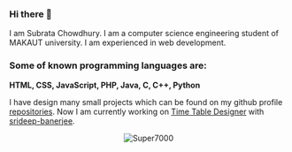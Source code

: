### Hi there 👋
I am Subrata Chowdhury. I am a computer science engineering student of MAKAUT university. I am experienced in web development.

### **Some of known programming languages are:** <br>
**HTML, CSS, JavaScript, PHP, Java, C, C++, Python**

I have design many small projects which can be found on my github profile [repositories](https://github.com/Super7000?tab=repositories).
Now I am currently working on [Time Table Designer](https://github.com/Super7000/Sem_Time_Table_Designer) with [srideep-banerjee](https://github.com/srideep-banerjee).

<center><img align="center" src="https://github-readme-streak-stats.herokuapp.com/?user=Super7000&" alt="Super7000" /></center>
<!--
<img src="https://isocpp.org/assets/images/cpp_logo.png" width="50">

**Super7000/Super7000** is a ✨ _special_ ✨ repository because its `README.md` (this file) appears on your GitHub profile.

Here are some ideas to get you started:

- 🔭 I’m currently working on ...
- 🌱 I’m currently learning ...
- 👯 I’m looking to collaborate on ...
- 🤔 I’m looking for help with ...
- 💬 Ask me about ...
- 📫 How to reach me: ...
- 😄 Pronouns: ...
- ⚡ Fun fact: ...
-->
